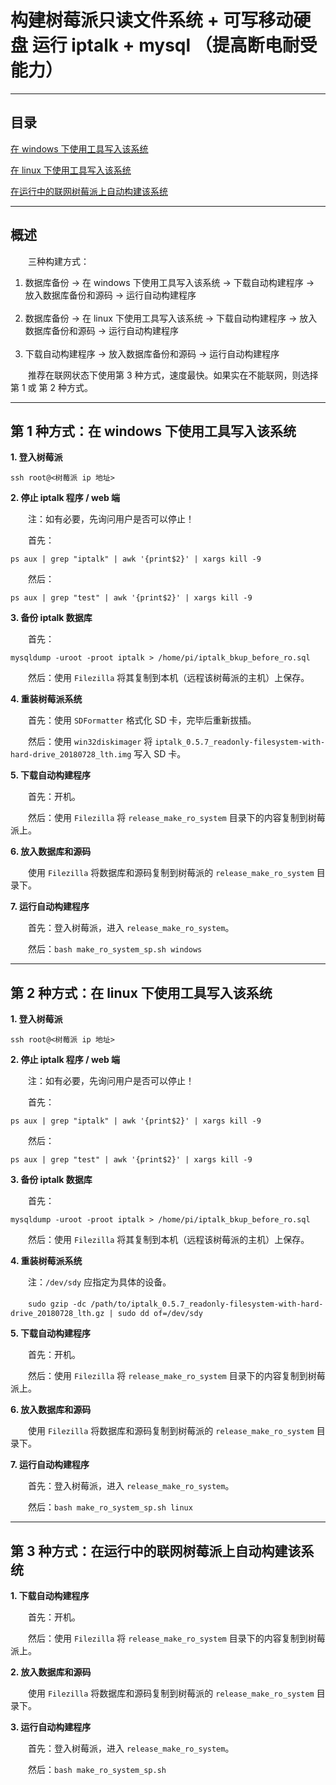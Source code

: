# 构建树莓派只读文件系统 + 可写移动硬盘 运行 iptalk + mysql （提高断电耐受能力）
___
## 目录

[在 windows 下使用工具写入该系统](#第-1-种方式：在-windows-下使用工具写入该系统)

[在 linux 下使用工具写入该系统](#第-2-种方式：在-linux-下使用工具写入该系统)

[在运行中的联网树莓派上自动构建该系统](#第-3-种方式：在运行中的联网树莓派上自动构建该系统)

___
## 概述

　　三种构建方式：

1. 数据库备份 -> 在 windows 下使用工具写入该系统 -> 下载自动构建程序 -> 放入数据库备份和源码 -> 运行自动构建程序
<br><br>
2. 数据库备份 -> 在 linux 下使用工具写入该系统 -> 下载自动构建程序 -> 放入数据库备份和源码 -> 运行自动构建程序
<br><br>
3. 下载自动构建程序 -> 放入数据库备份和源码 -> 运行自动构建程序

　　推荐在联网状态下使用第 3 种方式，速度最快。如果实在不能联网，则选择第 1 或 第 2 种方式。

___
## 第 1 种方式：在 windows 下使用工具写入该系统

**1. 登入树莓派**

```shell
ssh root@<树莓派 ip 地址>
```

**2. 停止 iptalk 程序 / web 端**

　　注：如有必要，先询问用户是否可以停止！

　　首先：
  
```shell
ps aux | grep "iptalk" | awk '{print$2}' | xargs kill -9
```
　　然后：
  
```shell
ps aux | grep "test" | awk '{print$2}' | xargs kill -9
```

**3. 备份 iptalk 数据库**

　　首先：
  
```shell
mysqldump -uroot -proot iptalk > /home/pi/iptalk_bkup_before_ro.sql
```

　　然后：使用 `Filezilla` 将其复制到本机（远程该树莓派的主机）上保存。

**4. 重装树莓派系统**

　　首先：使用 `SDFormatter` 格式化 SD 卡，完毕后重新拔插。

　　然后：使用 `win32diskimager` 将 `iptalk_0.5.7_readonly-filesystem-with-hard-drive_20180728_lth.img` 写入 SD 卡。
  
**5. 下载自动构建程序**

　　首先：开机。

　　然后：使用 `Filezilla` 将 `release_make_ro_system` 目录下的内容复制到树莓派上。
  
**6. 放入数据库和源码**

　　使用 `Filezilla` 将数据库和源码复制到树莓派的 `release_make_ro_system` 目录下。

**7. 运行自动构建程序**

　　首先：登入树莓派，进入 `release_make_ro_system`。
  
　　然后：`bash make_ro_system_sp.sh windows`

___
## 第 2 种方式：在 linux 下使用工具写入该系统

**1. 登入树莓派**

```shell
ssh root@<树莓派 ip 地址>
```

**2. 停止 iptalk 程序 / web 端**

　　注：如有必要，先询问用户是否可以停止！

　　首先：
  
```shell
ps aux | grep "iptalk" | awk '{print$2}' | xargs kill -9
```
　　然后：
  
```shell
ps aux | grep "test" | awk '{print$2}' | xargs kill -9
```

**3. 备份 iptalk 数据库**

　　首先：
  
```shell
mysqldump -uroot -proot iptalk > /home/pi/iptalk_bkup_before_ro.sql
```

　　然后：使用 `Filezilla` 将其复制到本机（远程该树莓派的主机）上保存。

**4. 重装树莓派系统**

　　注：`/dev/sdy` 应指定为具体的设备。

　　`sudo gzip -dc /path/to/iptalk_0.5.7_readonly-filesystem-with-hard-drive_20180728_lth.gz | sudo dd of=/dev/sdy`
  
**5. 下载自动构建程序**

　　首先：开机。

　　然后：使用 `Filezilla` 将 `release_make_ro_system` 目录下的内容复制到树莓派上。
  
**6. 放入数据库和源码**

　　使用 `Filezilla` 将数据库和源码复制到树莓派的 `release_make_ro_system` 目录下。

**7. 运行自动构建程序**

　　首先：登入树莓派，进入 `release_make_ro_system`。
  
　　然后：`bash make_ro_system_sp.sh linux`

___
## 第 3 种方式：在运行中的联网树莓派上自动构建该系统

**1. 下载自动构建程序**

　　首先：开机。

　　然后：使用 `Filezilla` 将 `release_make_ro_system` 目录下的内容复制到树莓派上。
  
**2. 放入数据库和源码**

　　使用 `Filezilla` 将数据库和源码复制到树莓派的 `release_make_ro_system` 目录下。

**3. 运行自动构建程序**

　　首先：登入树莓派，进入 `release_make_ro_system`。
  
　　然后：`bash make_ro_system_sp.sh`